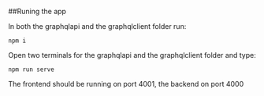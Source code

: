 ##Runing the app

In both the graphqlapi and the graphqlclient folder run:
```
npm i
```

Open two terminals for the graphqlapi and the graphqlclient folder and type:
```
npm run serve
```

The frontend should be running on port 4001, the backend on port 4000